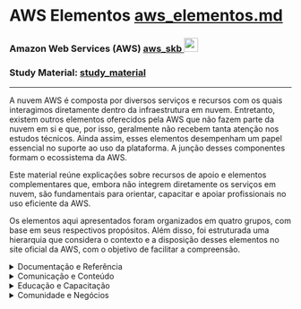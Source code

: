 # AWS Elementos <a href="./aws_elementos.md">aws_elementos.md</a>

### Amazon Web Services (AWS) <a href="../">aws_skb   <img src="https://cdn.jsdelivr.net/gh/devicons/devicon@latest/icons/amazonwebservices/amazonwebservices-original-wordmark.svg" alt="aws" width="auto" height="25"></a>
### Study Material: <a href="../study_material/">study_material</a>

---

A nuvem AWS é composta por diversos serviços e recursos com os quais interagimos diretamente dentro da infraestrutura em nuvem. Entretanto, existem outros elementos oferecidos pela AWS que não fazem parte da nuvem em si e que, por isso, geralmente não recebem tanta atenção nos estudos técnicos. Ainda assim, esses elementos desempenham um papel essencial no suporte ao uso da plataforma. A junção desses componentes formam o ecossistema da AWS.

Este material reúne explicações sobre recursos de apoio e elementos complementares que, embora não integrem diretamente os serviços em nuvem, são fundamentais para orientar, capacitar e apoiar profissionais no uso eficiente da AWS.

Os elementos aqui apresentados foram organizados em quatro grupos, com base em seus respectivos propósitos. Além disso, foi estruturada uma hierarquia que considera o contexto e a disposição desses elementos no site oficial da AWS, com o objetivo de facilitar a compreensão.

<details><summary>Documentação e Referência</summary>
  <ul>
    <li><a href="https://aws.amazon.com/pt/aup/"><strong>AWS Acceptable Use Policy (AUP)</strong></a>: É um conjunto de diretrizes que define o uso aceitável dos serviços da AWS, proibindo atividades ilegais, prejudiciais ou disruptivas. Ela busca proteger a integridade da plataforma, garantindo que os usuários cumpram as leis e padrões de segurança.</li>
    <li><details><summary><a href="https://docs.aws.amazon.com/"><strong>AWS Documentation</strong></a>: É uma coleção abrangente de guias, tutoriais, artigos e referências técnicas fornecida pela Amazon Web Services (AWS), projetada para ajudar desenvolvedores e administradores a entender e utilizar os serviços da AWS. Ela oferece recursos detalhados sobre como configurar, gerenciar e otimizar as soluções na plataforma.</summary>
      <ul>
        <li><a href="https://docs.aws.amazon.com/glossary/latest/reference/glos-chap.html"><strong>AWS Glossary</strong></a>: É uma coleção de definições e explicações dos termos técnicos e conceitos utilizados na AWS, fornecendo uma referência para entender a terminologia e os serviços da plataforma. Ele serve como uma fonte útil para esclarecer o significado de termos usados em documentação, treinamentos e implementações na AWS.</li>
      </ul></details>
    </li>
    <li><a href="https://aws.amazon.com/free/"><strong>AWS Free Tier</strong></a>: É uma oferta da AWS que proporciona acesso gratuito a uma seleção de serviços e recursos limitados por um período inicial, permitindo que novos usuários explorem e experimentem a plataforma sem custos. Ele inclui tanto ofertas gratuitas de 12 meses quanto ofertas sempre gratuitas, dependendo do serviço.</li>
    <li><details><summary><a href="https://aws.amazon.com/getting-started/"><strong>AWS Getting Started Resource Center</strong></a>: É um portal da AWS que reúne recursos, tutoriais e orientações passo a passo para ajudar iniciantes a começar a usar os serviços da AWS. Ele oferece materiais organizados por casos de uso, níveis de experiência e produtos.</summary>
        <ul>
            <li><details><summary><a href="https://aws.amazon.com/architecture/"><strong>AWS Architecture Center</strong></a>: É um recurso da Amazon Web Services que oferece diagramas de referência, soluções arquitetônicas validadas e práticas recomendadas para projetar e operar aplicações na nuvem. Ele inclui orientações do AWS Well-Architected Framework, ajudando arquitetos de soluções a criar infraestruturas seguras, de alto desempenho e eficientes.</summary>
                <ul>
                    <li><a href="https://aws.amazon.com/architecture/icons/"><strong>AWS Architecture Icons</strong></a>: É um conjunto oficial de ícones visuais fornecidos pela AWS para representar serviços, recursos e componentes em diagramas de arquitetura. Ele é amplamente utilizado para criar representações consistentes e padronizadas de soluções na nuvem.</li>
                    <li><a href="https://aws.amazon.com/blogs/architecture/"><strong>AWS Architecture Blog</strong></a>: É um blog oficial da AWS que compartilha boas práticas, padrões de arquitetura, casos de uso e orientações técnicas para projetar soluções na nuvem. Ele é voltado principalmente para arquitetos de soluções, desenvolvedores e engenheiros.</li>
                    <li><a href="https://aws.amazon.com/architecture/reference-architecture-diagrams/"><strong>AWS Reference Architecture Diagrams</strong></a>: É um conjunto de diagramas prontos fornecidos pela AWS que ilustram arquiteturas de referência para diferentes cenários e soluções na nuvem. Esses diagramas ajudam a entender e implementar boas práticas de arquitetura usando os serviços da AWS.</li>
                    <li><details><summary><a href="https://aws.amazon.com/solutions/"><strong>AWS Solutions Library</strong></a>: É uma coleção de soluções arquitetônicas criadas pela AWS para resolver desafios técnicos comuns, com base nas melhores práticas da nuvem. Ela inclui implementações de soluções prontas, diagramas de referência e aceleração de projetos para ajudar na construção de workloads na AWS.</summary>
                        <ul>
                            <li><a href="https://aws.amazon.com/solutions/case-studies/"><strong>AWS Customer Success Stories</strong></a>: É uma coleção de casos de sucesso que destacam como empresas e organizações de diferentes setores utilizam a AWS para alcançar seus objetivos, resolver desafios e inovar. Essas histórias mostram exemplos práticos de como os clientes aplicam os serviços da AWS para gerar valor e crescimento.</li>
                        </ul></details>
                    </li>
                </ul></details>
            </li>
            <li><details><summary><a href="https://aws.amazon.com/developer/"><strong>AWS Developer Center</strong></a>: É um hub central de recursos para desenvolvedores que utilizam a AWS, oferecendo tutoriais, ferramentas, exemplos de código, SDKs e acesso a comunidades técnicas. Ele foi criado para facilitar o aprendizado, desenvolvimento e implantação de aplicações na nuvem da AWS.</summary>
                <ul>
                    <li><a href="https://aws.amazon.com/developer/tools/"><strong>AWS Tools & SDK</strong></a>: É uma coleção de ferramentas e recursos oferecidos pela AWS para ajudar desenvolvedores e profissionais de TI a criar, implantar e gerenciar aplicações de forma eficiente na nuvem. Ele inclui SDKs, CLI, frameworks, IDE toolkits e plugins de automação.</li>
                    <li><a href="https://aws.amazon.com/builders-library/"><strong>The Amazon Builders' Library</strong></a>: É um acervo de artigos técnicos escritos por engenheiros da Amazon que compartilham práticas recomendadas, padrões de arquitetura e lições aprendidas no desenvolvimento de sistemas distribuídos em larga escala. É voltado para desenvolvedores e arquitetos que desejam entender como a Amazon projeta e opera seus serviços.</li>
                </ul></details>
            </li>
            <li><a href="https://aws.amazon.com/it-pro/"><strong>AWS IT Pro Center</strong></a>: É um hub de recursos criado para profissionais de TI que estão começando ou expandindo seu uso da AWS, oferecendo guias, vídeos, estudos de caso e melhores práticas. Ele ajuda a entender como migrar, operar e otimizar workloads na nuvem de forma prática e acessível.</li>
            <li><a href="https://aws.amazon.com/getting-started/cloud-essentials/"><strong>AWS Cloud Essentials</strong></a>: É um conjunto de recursos introdutórios que oferece uma visão geral dos conceitos fundamentais da computação em nuvem e dos principais serviços da AWS. Ele é ideal para quem está começando sua jornada na nuvem e busca entender os princípios básicos de uso da plataforma.</li>
            <li><a href="https://aws.amazon.com/whitepapers/"><strong>AWS Whitepapers & Guides</strong></a>: É uma coleção de documentos técnicos elaborados por especialistas da AWS que abordam boas práticas, estratégias de arquitetura, segurança, migração, entre outros temas. Esses materiais auxiliam profissionais e organizações a planejar, projetar e operar soluções eficazes na nuvem da AWS.</li>
      </ul></details>
    </li>
    <li><a href="https://aws.amazon.com/resources/analyst-reports/"><strong>AWS in Analyst Research</strong></a>: O AWS in Analyst Research é uma seção que fornece pesquisas e relatórios de analistas do setor sobre a AWS, ajudando a entender como a plataforma se posiciona em comparação com outras soluções no mercado e seu impacto no setor de tecnologia.</li>
    <li><details><summary><a href="https://aws.amazon.com/legal/">AWS Legal</a>: É a seção do site da AWS que oferece informações sobre os termos e condições legais que regem o uso dos serviços da plataforma, incluindo contratos, políticas de privacidade e termos de serviço. Ele também fornece recursos relacionados a conformidade legal, licenciamento e outros aspectos jurídicos importantes para os clientes. >>>>>> COMPLETAR</summary>
        <ul>
            <li><a href="https://aws.amazon.com/legal/">AWS Legal</a>: >>>>>> COMPLETAR</li>
        </ul></details>
    </li>
    <li><a href="https://aws.amazon.com/pt/prescriptive-guidance/"><strong>AWS Prescriptive Guidance</strong></a>: É um conjunto de práticas recomendadas, estratégias e padrões criados por especialistas da AWS para ajudar a planejar, projetar e implementar soluções eficientes na nuvem. Ele fornece orientações detalhadas para acelerar migrações, modernizações e outras iniciativas específicas de transformação digital.</li>
    <li><a href="https://aws.amazon.com/privacy/"><strong>AWS Privacy Notice</strong></a>: É um documento que descreve como a Amazon Web Services coleta, usa, armazena e compartilha informações pessoais dos usuários, fornecendo detalhes sobre as práticas de privacidade e segurança de dados da AWS. Ele também aborda os direitos dos usuários em relação aos seus dados e como esses dados são protegidos na plataforma.</li>
    <li><a href="https://aws.amazon.com/faqs/"><strong>AWS Product and Technical FAQs</strong></a>: O AWS Product and Technical FAQs é uma seção que fornece respostas detalhadas às perguntas frequentes sobre os produtos e serviços da AWS, abordando aspectos técnicos, de implementação e uso dos recursos da plataforma. Ele serve como uma fonte de esclarecimento para ajudar os usuários a resolverem dúvidas comuns e a entender melhor os produtos da AWS.</li>
  </ul>
</details>



<details>
  <summary>Comunicação e Conteúdo</summary>
  <ul>
    <li><a href="https://aws.amazon.com/blogs/">AWS Blog</a>: É uma plataforma oficial da Amazon Web Services que fornece atualizações, artigos, tutoriais e boas práticas sobre os produtos e serviços da AWS. Ele oferece informações sobre novos lançamentos, casos de uso e inovações na nuvem, ajudando desenvolvedores e profissionais de TI a ficarem atualizados sobre as soluções da AWS.</li>
    <li><a href="https://www.amazon.jobs/content/en/teams/amazon-web-services">AWS Careers</a>: É a seção do site da AWS dedicada a oportunidades de emprego, onde os candidatos podem explorar vagas disponíveis, aprender sobre a cultura da empresa e se candidatar a posições em diversas áreas da AWS. Ele fornece informações sobre o trabalho na AWS, benefícios e desenvolvimento profissional para futuros colaboradores.</li>
    <li><a href="https://aws.amazon.com/contact-us/">AWS Contact</a>: O AWS Contact é um serviço que permite aos clientes entrarem em contato com a AWS para obter suporte ou assistência relacionada aos serviços da plataforma. Ele oferece diferentes formas de comunicação, como atendimento ao cliente, suporte técnico e outras opções de contato para resolver dúvidas ou problemas.</li>
    <li><details><summary><a href="https://aws.amazon.com/pt/events/">AWS Events and Webinars</a>: É o hub oficial de eventos da Amazon Web Services, reunindo conferências, workshops, webinars e sessões técnicas para ajudar profissionais a aprender, se conectar e inovar com a nuvem AWS.</summary>
        <ul>
            <li><a href="https://aws.amazon.com/pt/events/community-day/">AWS Community Days</a>: São eventos organizados por líderes das comunidades locais da AWS, com apoio da própria AWS, para compartilhar conhecimento, experiências e boas práticas sobre serviços e soluções em nuvem. Esses eventos contam com palestras técnicas, sessões práticas e networking entre profissionais e entusiastas da AWS.</li>
            <li><a href="https://aws.amazon.com/pt/government-education/nonprofits/imagine-nonprofit/">AWS Imagine for Nonprofits</a>: É uma conferência presencial organizada pela Amazon Web Services que reúne líderes de organizações sem fins lucrativos, tecnólogos e agentes de mudança dedicados a promover impacto social e ambiental. O evento oferece palestras inspiradoras, sessões interativas, workshops técnicos e oportunidades de networking, com o objetivo de explorar como a aplicação intencional da tecnologia pode acelerar mudanças positivas e inspirar ações em benefício das comunidades globais.</li>
            <li><a href="https://aws.amazon.com/pt/events/aws-innovate/">AWS Innovate</a>: É uma série de conferências virtuais gratuitas promovidas pela Amazon Web Services (AWS), projetadas para inspirar e educar clientes sobre como maximizar a inovação por meio da infraestrutura de nuvem da AWS. Esses eventos oferecem uma variedade de sessões, incluindo palestras de especialistas da AWS, demonstrações técnicas e estudos de caso de clientes, abordando tópicos como inteligência artificial generativa, modernização de aplicações e otimização de custos.</li>
            <li><a href="https://aws.amazon.com/pt/events/americas-awsomeday-2022/">AWSome Day Online Conference</a>: É um evento de treinamento online gratuito oferecido pela Amazon Web Services (AWS), projetado para iniciantes sem conhecimento prévio em computação em nuvem. Durante o evento, especialistas da AWS apresentam os principais conceitos da nuvem, serviços essenciais como computação, armazenamento, bancos de dados e redes, além de demonstrações técnicas e melhores práticas para iniciar sua jornada na AWS.</li>
            <li><a href="https://aws.amazon.com/pt/events/aws-partner-events/">AWS Partner Events</a>: São eventos organizados pela Amazon Web Services (AWS) em colaboração com seus parceiros, incluindo webinars, workshops virtuais e oportunidades de aprendizado presenciais. Esses eventos são projetados para envolver diretores de TI, desenvolvedores, profissionais e tomadores de decisão, oferecendo insights sobre serviços da AWS e soluções inovadoras desenvolvidas por parceiros.</li>
            <li><a href="https://reinvent.awsevents.com/">AWS re:Invent</a>: É a maior conferência anual da Amazon Web Services, realizada em Las Vegas, com foco em lançamentos de serviços, treinamentos, palestras técnicas e networking. É o principal evento global da AWS, reunindo profissionais, parceiros e líderes da indústria de tecnologia.</li>
            <li><details><summary><strong>AWS Summit</strong>: É uma conferência gratuita organizada pela AWS em diversas cidades ao redor do mundo, voltada para compartilhar novidades, casos de uso e boas práticas sobre a nuvem. É uma oportunidade para aprender com especialistas, participar de sessões técnicas e se conectar com a comunidade local.</summary>
                <ul>
                    <li><a href="https://aws.amazon.com/pt/events/summits/online/americas/spring/">AWS Summit Online - Américas 2025</a></li>
                    <li><a href="https://aws.amazon.com/pt/events/summits/sao-paulo/">AWS Summit São Paulo 2024</a></li>
                </ul></details>
            </li>
            <li><a href="https://aws-experience.com/latam/smb/e/ea0e0/aws-retail-tech---acelerador-de-personalizacao-e-recomendacao-com-dados-e-ia-generativa">AWS Retail Tech</a>: É um evento promovido pela Amazon Web Services com foco no setor de varejo, que apresenta soluções tecnológicas voltadas para inovação em áreas como experiência do cliente, personalização, logística e análise de dados.</li>
            <li><a href="https://aws-experience.com/latam/smb/e/ea0e0/aws-retail-tech---acelerador-de-personalizacao-e-recomendacao-com-dados-e-ia-generativa">AWS Retail Tech</a>: É um evento promovido pela Amazon Web Services com foco no setor de varejo, que apresenta soluções tecnológicas voltadas para inovação em áreas como experiência do cliente, personalização, logística e análise de dados.</li>
            <li><details><summary><a href="https://aws.amazon.com/pt/events/aws-talk-show/">AWS Talk Show</a>: É um evento interativo promovido pela AWS, no formato de bate-papo, que reúne especialistas, clientes e parceiros para discutir temas relevantes sobre computação em nuvem, inovações tecnológicas e casos de uso reais. Ele é transmitido ao vivo e combina conteúdo técnico com uma abordagem leve e descontraída.</summary>
                <ul>
                    <li><a href="https://aws.amazon.com/pt/events/online-tech-talks/">AWS Online Tech Talks</a>: É uma série global e gratuita de webinars virtuais oferecidos pela AWS, com foco em conteúdo técnico, demonstrações práticas e sessões de perguntas e respostas com especialistas — tudo online.</li>
                </ul></details>
            </li>
            <li><a href="https://aws.amazon.com/pt/webinars-2019/">AWS Webinars Brasil</a>: É uma série de webinars gratuitos oferecidos pela Amazon Web Services, voltados para o público brasileiro, que abordam diversos tópicos sobre soluções e serviços da AWS. Essas sessões online incluem análises técnicas, casos de sucesso de clientes, demonstrações práticas e sessões de perguntas e respostas ao vivo com especialistas da AWS. Os webinars são projetados para atender a diferentes níveis de experiência, desde iniciantes até profissionais avançados.</li>
        </ul></details>
    </li>
    <li><a href="https://aws.amazon.com/pt/about-aws/in-the-news/">AWS in the News</a>: É uma seção do site da AWS que reúne matérias, artigos e reportagens publicadas na mídia sobre a Amazon Web Services. Ela serve como um hub para acompanhar como a AWS está sendo mencionada e discutida em veículos de comunicação ao redor do mundo.</li>
    <li><a href="https://aws.amazon.com/pt/new/">AWS News</a>: É o canal oficial de divulgação de novidades, anúncios de serviços, atualizações e eventos da Amazon Web Services. Ele inclui conteúdos como postagens de blog, comunicados oficiais e destaques recentes relacionados à plataforma AWS.</li>
    <li><details><summary><a href="https://aws.amazon.com/pt/podcasts/aws-podcast/">AWS Podcast</a>: É o podcast oficial da Amazon Web Services em inglês, que apresenta novidades, entrevistas com especialistas e discussões técnicas sobre serviços e soluções na nuvem AWS. Ele é voltado para desenvolvedores, arquitetos e profissionais de TI que desejam se manter atualizados com a plataforma.</summary>
        <ul>
            <li><a href="https://aws.amazon.com/pt/podcasts/">AWS Podcast Brasil</a>: ​É o podcast oficial da Amazon Web Services no Brasil, destinado a profissionais e entusiastas de tecnologia que buscam atualizações e tendências sobre computação em nuvem. Os episódios abordam temas como inteligência artificial, big data, serverless e contêineres, com conteúdos técnicos, discussões de negócios e entrevistas sobre casos de uso.</li>
        </ul></details>
    </li>
    <li><details><summary><a href="https://press.aboutamazon.com/press-releases/">AWS Press Center</a>: É o portal oficial de imprensa da Amazon Web Services, reunindo comunicados (press releases), kits de imprensa, logos, imagens e informações institucionais da empresa. Ele serve como fonte central para jornalistas e interessados em conteúdos oficiais e atualizados sobre a AWS e outros produtos da Amazon.</summary>
        <ul>
            <li><a href="https://press.aboutamazon.com/press-releases/aws/">AWS Press Releases</a>: É a seção onde a Amazon Web Services publica seus comunicados oficiais à imprensa, anunciando novos serviços, parcerias, marcos e iniciativas estratégicas. Esses comunicados são voltados principalmente para jornalistas, investidores e o público corporativo.</li>
        </ul></details>
    </li>
  </ul>
</details>



<details>
  <summary>Educação e Capacitação</summary>
  <ul>
    <li><details><summary><a href="https://aws.amazon.com/pt/training/">AWS Training and Certification</a>: É um conjunto de programas de treinamento oferecido pela AWS para ajudar profissionais a desenvolverem habilidades e competências em soluções em nuvem, além de fornecer certificações reconhecidas no mercado para validar o conhecimento adquirido. Ele inclui cursos presenciais, online e exames de certificação em várias áreas da AWS.</summary>
        <ul>
            <li><a href="https://aws.amazon.com/pt/training/aai/">AWS Authorized Instructor Program (AAI)</a>: É um programa que certifica instrutores qualificados para oferecer treinamentos oficiais da AWS. Ele garante que os instrutores atendam aos padrões da AWS e tenham a expertise necessária para ensinar de forma eficaz as soluções e tecnologias da plataforma.</li>
            <li><details><summary><strong>AWS Badges</strong></summary>
                <ul>
                    <li><a href="https://aws.amazon.com/training/badges/">AWS Certification Digital Badges</a>: São credenciais digitais fornecidas pela AWS para reconhecer oficialmente as conquistas de certificação em sua plataforma. Essas badges digitais são compartilháveis em redes sociais, permitindo que recrutadores e gestores de contratação reconheçam suas competências.</li>
                    <li><a href="https://aws.amazon.com/training/badges/">AWS Learning Badges</a>: São credenciais digitais que atestam seu conhecimento e habilidades em tópicos específicos da AWS Cloud. Para obtê-las, é necessário se registrar no AWS Skill Builder, completar trilhas específicas e obter pontuação mínima em avaliações.</li>
                    <li><a href="https://www.credly.com/users/sign_up">Credly</a>: Plataforma digital usada pela AWS para emissão e gerenciamento das badges. Permite que usuários compartilhem suas conquistas profissionais em redes sociais.</li>
                </ul></details>
            </li>
            <li><a href="https://profile.aws.amazon.com/#/profile/details">AWS Builder ID</a>: É uma identidade digital unificada que permite aos desenvolvedores e profissionais de TI acessar diversos recursos, programas e benefícios oferecidos pela AWS. Ele facilita o gerenciamento de credenciais e o acesso a conteúdos educativos, como treinamentos, certificações e recursos de suporte.</li>
            <li><a href="https://www.aws.training/Certification/">AWS Certification</a>: É o programa oficial de certificações da AWS que valida conhecimentos e habilidades técnicas em diferentes áreas da nuvem. Oferece exames em níveis Foundational, Associate, Professional e Specialty.</li>
            <li><a href="https://www.aws.training/">AWS Classroom Training</a>: Oferece cursos presenciais ou virtuais ministrados por instrutores especializados, proporcionando aprendizado prático e interativo sobre soluções da AWS.</li>
            <li><a href="https://aws.amazon.com/pt/training/aws-cloud-institute/?nc2=sb_aci">AWS Cloud Institute</a>: Programa de treinamento virtual da AWS que prepara pessoas, mesmo sem experiência técnica, para atuarem como desenvolvedores em nuvem. Inclui cursos, laboratórios práticos e preparação para certificações.</li>
            <li><details><summary><strong>AWS Education Program</strong>: Iniciativa educacional que abrange AWS Educate, AWS Academy e AWS re/Start, voltada para estudantes, educadores e profissionais em transição de carreira.</summary>
                <ul>
                    <li><a href="https://aws.amazon.com/pt/training/awsacademy/">AWS Academy</a>: Programa para instituições de ensino superior que oferece currículo baseado em nuvem desenvolvido pela AWS. <a href="https://www.awsacademy.com/login?ec=302&startURL=%2FSiteLogin%3FstartURL%3D%252Fforums%252F">(Portal do AWS Academy)</a></li>
                    <li><a href="https://aws.amazon.com/pt/education/awseducate/">AWS Educate</a>: Programa gratuito com cursos autoguiados e laboratórios práticos para estudantes e educadores, voltado para desenvolvimento de habilidades em nuvem.
                        <ul>
                            <li><a href="https://d21vb278qqbzhv.cloudfront.net/">AWS Emerging Talent Community (ETC)</a>: Programa para alunos com 18 anos ou mais que concluíram cursos AWS, com acesso a recursos personalizados, preparação para certificações e oportunidades de networking.</li>
                        </ul>
                    </li>
                    <li><a href="https://aws.amazon.com/pt/training/restart/?nc2=sb_ep_res">AWS re/Start</a>: Programa gratuito da AWS voltado para pessoas desempregadas ou sem experiência prévia em tecnologia. Oferece treinamento técnico e apoio na inserção no mercado de trabalho.</li>
                    <li><a href="https://aws.amazon.com/pt/training/skills-centers/?nc2=sb_ep_asc">AWS Skills Centers</a>: Centros físicos interativos com aprendizado gratuito sobre computação em nuvem, experiências práticas, workshops e recursos educacionais acessíveis.</li>
                </ul></details>
            </li>
            <li><details><summary><strong>AWS Power Hour</strong>: Série de treinamentos ao vivo transmitidos na Twitch da AWS para ajudar na preparação para certificações.</summary>
                <ul>
                    <li><a href="https://pages.awscloud.com/global-traincert-twitch-power-hour-cloud-practitioner.html">AWS Power Hour: Cloud Practitioner</a></li>
                    <li><a href="https://pages.awscloud.com/GLOBAL-Traincert-other-LS-AWS-Power-Hour-Associate-Certification-2023-reg.html">AWS Power Hour: Associate Certification</a></li>
                </ul></details>
            </li>
            <li><a href="https://aws.amazon.com/training/ramp-up-guides/">AWS Ramp-Up Guides</a>: Trilhas de aprendizado estruturadas por função e nível de experiência, auxiliando na preparação para certificações AWS.</li>
            <li><details><summary><a href="https://explore.skillbuilder.aws/">AWS Skill Builder</a>: Plataforma online com cursos interativos, trilhas personalizadas e recursos para o desenvolvimento de habilidades práticas com os serviços da AWS.</summary>
                <ul>
                    <li><strong>Training Category</strong>
                        <ul>
                            <li><b>AWS Digital Training</b>: É uma coleção de cursos digitais gratuitos e sob demanda oferecidos pela AWS para desenvolver habilidades em computação em nuvem. Esses treinamentos fazem parte do AWS Skill Builder e abrangem desde conceitos básicos até tópicos avançados.
                                <ul>
                                    <li><b>AWS Digital Course</b>: Cursos digitais autoexplicativos que abordam conceitos teóricos e boas práticas sobre diferentes serviços e arquiteturas da AWS. Não possuem laboratório prático integrado.</li>
                                    <li><b>AWS Digital Course with Lab</b>: Versão mais completa dos cursos digitais, combinando teoria com laboratórios práticos executáveis diretamente no navegador, para aplicação dos conceitos aprendidos.</li>
                                </ul>
                            </li>
                            <li><a href="https://aws.amazon.com/training/digital/aws-builder-labs/">AWS Builder Labs (Self-Paced Lab)</a>: Laboratórios práticos auto-guiados onde o usuário segue instruções para executar tarefas reais em um ambiente provisionado, com foco total na prática de serviços e operações da AWS.</li>
                            <li><b>AWS Exam Preparation</b>: Materiais focados na preparação para certificações AWS, como guias de estudo, simulados e vídeos com dicas sobre os exames e domínios cobrados.</li>
                            <li><a href="https://aws.amazon.com/training/digital/aws-jam/">AWS Jam</a>: Desafios práticos baseados em cenários do mundo real. Os usuários devem resolver problemas dentro de um ambiente AWS provisionado, testando suas habilidades técnicas de forma aplicada.</li>
                            <li><b>AWS Game-Based Learning</b>: Aprendizado com base em jogos e simulações interativas, onde o progresso é obtido resolvendo problemas e avançando em missões dentro de contextos gamificados.</li>
                                <ul>
                                    <li><b>AWS Card Clash</b>: Um jogo interativo baseado em cartas que ensina conceitos da AWS de forma gamificada. É voltado para aprendizado rápido e competitivo entre jogadores.</li>
                                    <li><b>AWS Cloud Quest</b>: Uma experiência de aprendizado imersiva em formato de RPG 3D, onde o jogador completa missões práticas enquanto aprende habilidades de computação em nuvem na AWS.</li>
                                    <li><b>AWS Industry Quest</b>: Versão do AWS Cloud Quest focada em setores específicos, como saúde, finanças ou manufatura. Ensina como aplicar soluções da AWS em cenários reais dessas indústrias.</li>
                                    <li><b>AWS Simulearn</b>: Simulador de aprendizado baseado em cenários, que oferece experiências interativas e realistas para praticar decisões em ambientes da AWS. Foca em habilidades práticas e estratégicas.</li>
                                </ul>
                            <li><a href="https://aws.amazon.com/training/digital/aws-digital-classroom/">AWS Digital Classroom</a>: Cursos digitais completos que simulam o conteúdo e a experiência de uma sala de aula presencial, incluindo vídeos explicativos, apresentações, exercícios e, às vezes, demonstrações.</li>
                            <li><a href="https://aws.amazon.com/pt/training/aws-cloud-institute/">AWS Cloud Institute</a>: Programas de aprendizado estruturados em formato de “trilhas educacionais” com foco em carreiras específicas na nuvem, como Cloud Engineer ou Data Analyst. São formações mais longas, com aulas, exercícios e avaliações.</li>
                            <li><b>AWS Learning Plans</b>: É um conjunto estruturado de trilhas de aprendizagem criado pela AWS para guiar usuários em seu desenvolvimento de habilidades em nuvem, de acordo com funções ou áreas de interesse. Cada plano organiza cursos e recursos em uma sequência lógica, facilitando o progresso contínuo no aprendizado.</li>
                        </ul>
                    </li>
                </ul></details>
            </li>
            <li><a href="https://aws.amazon.com/training/teams/aws-skills-guild/">AWS Skills Guild</a>: Programa de capacitação para empresas que promove cultura de aprendizado contínuo, com foco em adoção da nuvem, oficinas práticas e desenvolvimento técnico interno.</li>
            <li><a href="https://support.aws.amazon.com/#/contacts/aws-training/">AWS Training and Certification Contact</a>: Canal oficial de suporte para dúvidas sobre treinamentos, certificações e programas educacionais da AWS.</li>
        </ul></details>
    </li>
  </ul>
</details>



<details><summary>Comunidade e Negócios</summary>
  <ul>
    <li><details><summary><a href="https://community.aws/">AWS Cloud Community</a>: É uma iniciativa da AWS voltada para reunir e engajar desenvolvedores, entusiastas e profissionais da nuvem por meio de programas como AWS Heroes, Community Builders, User Groups e Cloud Clubs. Ela promove aprendizado colaborativo, eventos técnicos e networking entre membros da comunidade AWS ao redor do mundo.</summary>
        <ul>
            <li><a href="https://community.aws/students">AWS Cloud Clubs for Students</a>: São grupos de usuários liderados por estudantes do ensino superior e aprendizes independentes com 18 anos ou mais, focados em aprender e compartilhar conhecimentos sobre computação em nuvem utilizando os serviços da AWS.
                <ul>
                    <li><a href="https://community.aws/students">AWS Cloud Club Captains</a>: São estudantes líderes que organizam e gerenciam os AWS Cloud Clubs em suas instituições de ensino, com o apoio da equipe da AWS Community. Têm acesso a benefícios como créditos da AWS, vouchers para exames de certificação, itens promocionais e oportunidades de mentoria com profissionais da AWS.</li>
                </ul>
            </li>
            <li><a href="https://aws.amazon.com/developer/community/community-builders/">AWS Community Builders</a>: Programa que oferece suporte técnico, visibilidade e recursos para pessoas apaixonadas por compartilhar conhecimentos sobre AWS.</li>
            <li><a href="https://aws.amazon.com/pt/developer/community/heroes/">AWS Heroes</a>: Programa global que reconhece especialistas e líderes influentes da comunidade que compartilham conhecimento sobre AWS por meio de blogs, palestras, vídeos, código aberto e envolvimento comunitário.</li>
            <li><a href="https://aws.amazon.com/developer/community/usergroups/">AWS User Group</a>: Comunidades locais de usuários da AWS que se reúnem para trocar experiências, aprender boas práticas e discutir soluções em nuvem.</li>
            <li>AWS Community re:Invent re:Caps: Eventos organizados por grupos comunitários da AWS com o objetivo de compartilhar e discutir os principais anúncios e atualizações do AWS re:Invent.</li>
            <li><strong>AWS Meetup</strong>: Encontros presenciais ou online organizados por comunidades locais, como os AWS User Groups, com o objetivo de promover networking, troca de experiências e aprendizado sobre AWS.</li>
        </ul></details>
    </li>
    <li><a href="https://aws-experience.com/amer/">AWS Experience</a>: Plataforma online com eventos, workshops e conteúdos sob demanda voltados para diferentes públicos e regiões. Inclui iniciativas como o AWS Connected Community.</li>
    <li><details><summary><strong>AWS for Small Business (SMB)</strong>: Iniciativa da AWS voltada para pequenas empresas, oferecendo recursos, guias, treinamentos e soluções personalizadas para adoção da nuvem e crescimento dos negócios.</summary>
        <ul>
            <li>AWS Rapid Ramp Credits: Programa que oferece créditos promocionais para ajudar startups e pequenas empresas a acelerarem o uso da nuvem.</li>
            <li><a href="https://aws.amazon.com/pt/smart-business/">AWS Smart Business Hub (SMB)</a>: Portal da AWS dedicado a SMBs, com soluções em nuvem, recursos educacionais e suporte.
                <ul>
                    <li><a href="https://aws-experience.com/amer/smb/">AWS Connected Community</a>: Iniciativa que oferece conteúdo, eventos e suporte personalizados para pequenas e médias empresas acelerarem sua jornada na nuvem.</li>
                </ul>
            </li>
        </ul></details>
    </li>
    <li><a href="https://aws.amazon.com/startups">AWS for Startups (AWS Activate)</a>: Programa da AWS que oferece recursos, suporte técnico e créditos em nuvem para ajudar startups a crescerem e se desenvolverem rapidamente, aproveitando a infraestrutura da AWS.</li>
    <li><a href="https://aws.amazon.com/partners/marketing/sponsorships/">AWS Global Sponsorship Program</a>: Iniciativa que oferece a parceiros, clientes e marcas a oportunidade de patrocinar eventos e programas globais, conectando-os com mais de um milhão de clientes e prospects da AWS anualmente.</li>
    <li><a href="https://iq.aws.amazon.com/">AWS IQ; AWS Expert Help</a>: Serviço que conecta clientes da AWS a especialistas qualificados, como freelancers ou consultores de parceiros da AWS, para execução de projetos relacionados à nuvem. Esse é um serviço da cloud AWS e funciona dentro dela.</li>
    <li><details><summary><a href="https://aws.amazon.com/marketplace/">AWS Marketplace</a>: É uma loja digital onde clientes da AWS podem encontrar, comprar e implantar softwares e serviços de terceiros que são executados na nuvem da AWS. Ele facilita a aquisição de soluções comerciais e técnicas validadas pela AWS.</summary>
        <ul>
            <li><a href="https://aws.amazon.com/marketplace/partners/channel-programs">AWS Marketplace Channel</a>: É a plataforma que permite aos parceiros da AWS distribuir e vender suas soluções diretamente aos clientes da AWS por meio de canais específicos, facilitando a interação e comercialização de software e serviços. Ele faz parte do AWS Marketplace, mas foca na parte de canais de vendas e distribuição.</li>
        </ul></details>
    </li>
    <li><details><summary><a href="https://aws.amazon.com/partners/">AWS Partner Network (APN)</a>: Rede global de parceiros da AWS que oferecem serviços e soluções em nuvem com base na plataforma AWS. <a href="https://partnercentral.awspartner.com/partnercentral2/s/login">Portal do AWS Partner Network (APN)</a></summary>
        <ul>
            <li><details><summary><a href="https://aws.amazon.com/partners/">AWS Partner</a>: Refere-se a empresas e organizações que se tornam parceiras da AWS para oferecer soluções e serviços em nuvem, como consultorias, ISVs (Independent Software Vendors) e integradores de sistemas.</summary>
                <ul>
                    <li><a href="https://aws.amazon.com/pt/partners/">AWS Consulting Partners</a>: Empresas certificadas pela AWS Partner Network (APN) que oferecem consultoria, suporte e serviços especializados para ajudar clientes a projetar, migrar e operar cargas de trabalho na AWS.</li>
                    <li><a href="https://aws.amazon.com/pt/partners/">AWS Technology Partners</a>: Empresas que desenvolvem software, ferramentas e soluções que rodam na AWS ou se integram aos seus serviços.</li>
                </ul></details>
            </li>
            <li><a href="https://partnercentral.awspartner.com/partnercentral2/s/login">AWS Partner Central</a>: Plataforma online que fornece aos parceiros da AWS acesso a recursos, ferramentas e suporte para gerenciar sua parceria.</li>
            <li><a href="https://aws.amazon.com/pt/events/aws-partner-events/">AWS Partner Events</a>: Eventos organizados pela AWS em colaboração com parceiros, como webinars, workshops e encontros presenciais.</li>
            <li><a href="https://aws.amazon.com/blogs/apn/">AWS Partner Network Blog (APN Blog)</a>: Blog com histórias de sucesso, melhores práticas e atualizações relevantes para parceiros da AWS.</li>
            <li><a href="https://www.apn-portal.com/knowledgebase/">AWS Partner Network Knowledge Base</a>: Repositório com artigos, guias e respostas a perguntas frequentes para parceiros da AWS.</li>
            <li><a href="https://partners.awscloud.com/communication-preferences.html">AWS Partner Newsletter</a>: Publicação periódica com atualizações sobre serviços, eventos e iniciativas da AWS.</li>
            <li><a href="https://partners.amazonaws.com/">AWS Partner Solutions Finder (PSF)</a>: Plataforma para localizar parceiros da AWS com base em especializações e soluções oferecidas.</li>
            <li><details><summary><a href="https://aws.amazon.com/partners/training/">AWS Partner Training and Certification</a>: Cursos e certificações para ajudar parceiros a melhorar suas habilidades técnicas e comerciais.</summary>
                <ul>
                    <li><a href="https://www.aws.training/PartnerTraining">AWS Partner Training (APN Partner Training)</a>: Treinamentos técnicos e comerciais para parceiros da AWS, disponíveis no AWS Skill Builder.</li>
                    <li><a href="https://aws.amazon.com/partners/training/certification/">AWS Partner Certification</a>: Certificações específicas para parceiros, validando habilidades e conhecimentos em soluções da AWS.</li>
                    <li><a href="https://aws.amazon.com/partners/training/partner-course-schedule/">AWS Partner Course Schedule</a>: Calendário de cursos de treinamento disponíveis para parceiros da AWS.</li>
                    <li><a href="https://aws.amazon.com/partners/training/aws-partner-learning-plans/">AWS Partner Learning Plan</a>: Guias estruturados de aprendizado com caminhos claros de cursos e treinamentos.</li>
                    <li><a href="https://aws.amazon.com/partners/training/partnercast/">AWS PartnerCast Webinars</a>: Webinars interativos gratuitos e biblioteca de treinamentos sob demanda para parceiros.</li>
                    <li><a href="https://pages.awscloud.com/GLOBAL-partner-STR-AWS-TRAINCERT-Partner-Training-Contact-Us-2023-reg.html">AWS Partner Training and Certification Support</a>: Suporte para questões relacionadas a treinamentos, certificações e recursos educativos.</li>
                </ul></details>
            </li>
            <li><details><summary><a href="https://aws.amazon.com/partners/paths/">AWS Partner Paths</a>: Estrutura que acelera o engajamento de parceiros com a AWS com caminhos específicos por tipo de serviço.</summary>
                <ul>
                    <li><strong>AWS Software Partner Paths</strong>
                        <ul>
                            <li><a href="https://aws.amazon.com/partners/foundational-technical-review/">AWS Foundational Technical Review (FTR)</a>: Processo para identificar e corrigir riscos em softwares dos parceiros com base no AWS Well-Architected Framework.</li>
                        </ul>
                    </li>
                    <li><strong>Hardware Path</strong>
                        <ul>
                            <li><a href="https://aws.amazon.com/partners/programs/dqp/">AWS Device Qualification Program (DQP)</a>: Programa que qualifica dispositivos IoT para garantir compatibilidade com a AWS.</li>
                        </ul>
                    </li>
                    <li><strong>Services Path</strong>
                        <ul>
                            <li><a href="https://aws.amazon.com/partners/services-tiers/">AWS Services Partner Tiers</a>: Classificação dos parceiros em Registered, Advanced e Premier, com base em experiência e sucesso.</li>
                        </ul>
                    </li>
                    <li><strong>Distribution Path</strong>
                        <ul>
                            <li><a href="https://aws.amazon.com/partners/programs/distribution-distributors/">AWS Authorized Distributor</a>: Empresas autorizadas a revender e distribuir produtos e serviços da AWS.</li>
                        </ul>
                    </li>
                    <li><strong>Training Path</strong>
                        <ul>
                            <li><a href="https://aws.amazon.com/partners/training-partner-program/">AWS Training Partner Program</a>: Rede global de parceiros autorizados a oferecer treinamentos e certificações da AWS.</li>
                        </ul>
                    </li>
                </ul></details>
            </li>
            <li><details><summary><a href="https://aws.amazon.com/webinars/partner-webinars/">AWS Partner Programs</a>: Conjunto de iniciativas e recursos oferecidos pela AWS para apoiar seus parceiros no desenvolvimento de soluções baseadas em nuvem.</summary>
                <ul>
                    <li><details><summary><b>AWS Business Outcome Solutions Programs<b>: Programas voltados para parceiros que oferecem soluções orientadas a resultados de negócios específicos, ajudando os clientes a alcançar metas estratégicas usando serviços da AWS.</summary>
                        <ul>
                            <li><a href="https://aws.amazon.com/partners/business-outcomes/">AWS Business Outcomes Xcelerator Program</a>: Programa projetado para ajudar parceiros da AWS a alinhar suas soluções com os resultados de negócios desejados pelos clientes, oferecendo ferramentas e frameworks para acelerar a geração de valor.</li>
                            <li><a href="https://awspartnermatchmakingevents2025.splashthat.com/">AWS Partner Matchmaking Events</a>: Eventos promovidos pela AWS que conectam parceiros entre si ou com clientes em potencial, promovendo networking estratégico e colaborações comerciais dentro do ecossistema da nuvem.</li>
                        </ul></details>
                    </li>
                    <li><details><summary><b>AWS Managed Services Programs<b>: Iniciativas que reconhecem parceiros especializados em fornecer serviços gerenciados proativos e contínuos para workloads na AWS, garantindo eficiência operacional e otimização contínua.</summary>
                        <ul>
                            <li><a href="https://aws.amazon.com/pt/partners/programs/msp/">AWS Managed Services Build Workshop</a>: Workshop colaborativo que ajuda parceiros a desenvolverem e estruturarem sua própria prática de serviços gerenciados na AWS, com base nas melhores práticas operacionais da nuvem.</li>
                            <li><a href="https://aws.amazon.com/pt/partners/programs/msp/">AWS Managed Service Provider Program (MSP Program)</a>: É um programa que certifica parceiros da AWS especializados em fornecer serviços gerenciados, como monitoramento, automação, segurança e otimização de ambientes em nuvem. Esses provedores ajudam clientes a modernizar suas operações, reduzindo custos e aumentando a eficiência na AWS.</li>
                        </ul></details>
                    </li>
                    <li><details><summary><b>AWS Reseller Programs<b>: Programas destinados a parceiros autorizados a revender serviços da AWS, frequentemente combinando consultoria, suporte e faturamento consolidado aos clientes.</summary>
                        <ul>
                            <li><a href="https://aws.amazon.com/marketplace/features/cpprivateoffers">AWS Channel Partner Private Offers (CPPO)</a>: Permite que parceiros de canal ofereçam produtos de software com preços personalizados no AWS Marketplace, criando ofertas privadas específicas para seus clientes.</li>
                            <li><a href="https://aws.amazon.com/partners/programs/solution-provider/">AWS Solution Provider Program</a>: Programa para parceiros que desejam revender serviços da AWS junto com serviços gerenciados, suporte e faturamento consolidado, permitindo entregar uma solução completa ao cliente.</li>
                            <li><a href="https://aws.amazon.com/marketplace/features/cpprivateoffers">Resell with AWS Distributors</a>: Programa que permite a parceiros revenderem serviços da AWS por meio de distribuidores autorizados, facilitando o acesso ao ecossistema AWS mesmo para empresas que ainda não têm relacionamento direto com a Amazon.</li>
                        </ul></details>
                    </li>
                    <li><details><summary><b>AWS Services Programs<b>: Conjunto de programas que destaca parceiros com expertise técnica comprovada em áreas específicas de serviços da AWS, como migração, dados, segurança e mais.</summary>
                        <ul>
                            <li><b>AWS Customer Engagement Incentive</b>: Incentivo financeiro oferecido aos parceiros que se envolvem ativamente no ciclo de vendas com clientes, ajudando na adoção de soluções AWS e impulsionando resultados comerciais.</li>
                            <li><a href="https://aws.amazon.com/migration-acceleration-program/">AWS Migration Acceleration Program</a>: Programa que fornece ferramentas, treinamentos e incentivos financeiros para ajudar clientes e parceiros a migrarem workloads para a AWS de forma eficiente, segura e econômica.</li>
                            <li><a href="https://partner-resources.awscloud.com/small-business-partner">AWS Small Business Acceleration Initiative</a>: Iniciativa voltada para apoiar pequenos parceiros de negócios, oferecendo recursos, capacitação e benefícios comerciais para acelerar seu crescimento no ecossistema AWS.</li>
                        </ul></details>
                    </li>
                    <li><details><summary><b>AWS Technology Solutions Programs<b>: Programas que reconhecem e capacitam parceiros que desenvolvem soluções tecnológicas (como software e appliances) integradas à AWS, ajudando clientes a acelerar sua jornada na nuvem.</summary>
                        <ul>
                            <li><a href="https://aws.amazon.com/partners/programs/well-architected/">AWS Well-Architected Partner Program</a>: Reconhece parceiros que demonstram expertise na aplicação das práticas recomendadas do AWS Well-Architected Framework para criar soluções seguras, resilientes, eficientes e otimizadas na nuvem.</li>
                            <li><a href="https://aws.amazon.com/partners/programs/saas-factory/">AWS SaaS Factory Program</a>: Oferece suporte técnico e comercial para ISVs (Independent Software Vendors) que desejam criar, migrar ou otimizar aplicações no modelo SaaS na AWS, incluindo orientação sobre arquitetura e go-to-market.</li>
                            <li><b>AWS Marketplace List & Sell Program</b>: Permite que parceiros publiquem e vendam seus softwares e serviços diretamente no AWS Marketplace, alcançando clientes globalmente e simplificando o processo de compra e implantação.</li>
                            <li><a href="https://aws.amazon.com/partners/programs/isv-workload-migration/">AWS ISV Workload Migration Program</a>: Ajuda ISVs a migrarem workloads de clientes para a AWS, fornecendo suporte técnico, ferramentas e incentivos para acelerar essa transição.</li>
                            <li><a href="https://aws.amazon.com/partners/programs/isv-accelerate/">AWS ISV Accelerate</a>: Programa co-sell que conecta ISVs com a equipe de vendas da AWS para aumentar a visibilidade e impulsionar vendas conjuntas de soluções integradas.</li>
                            <li><a href="https://aws.amazon.com/partners/programs/global-startup/">AWS Global Startup Program</a>: Iniciativa que apoia startups em estágio de crescimento com recursos técnicos, acesso a especialistas, oportunidades de co-sell e suporte para escalar suas soluções na AWS globalmente.</li>
                            <li><a href="https://aws.amazon.com/partners/programs/dqp/">AWS Device Qualification Program (DQP)</a>: Programa que qualifica dispositivos IoT para garantir compatibilidade com a AWS.</li>
                        </ul></details>
                    </li>
                </ul></details>
            </li>
            <li><a href="https://aws.amazon.com/webinars/partner-webinars/">AWS Partner Webinars</a>: Webinars sobre produtos, serviços e soluções da AWS organizados em conjunto com parceiros.</li>
            <li><details><summary><b>AWS Public Sector Programs</b>: É um conjunto de iniciativas voltadas para parceiros que atuam com clientes do setor público, como governo, educação e organizações sem fins lucrativos. Esses programas ajudam os parceiros a desenvolver soluções específicas para esse setor e a acessar oportunidades exclusivas de colaboração e crescimento com a AWS.</summary>
                <ul>
                    <li><a href="https://aws.amazon.com/partners/programs/gsca/">Global Security & Compliance Acceleration on AWS Program</a>: Programa criado para ajudar parceiros a acelerar o desenvolvimento de soluções seguras e em conformidade com padrões globais, como GDPR e HIPAA, utilizando os recursos da AWS. Ele fornece orientação especializada, ferramentas e suporte técnico para garantir segurança e conformidade desde o início dos projetos.</li>
                    <li><a href="https://aws.amazon.com/partners/programs/partner-transformation/">AWS Partner Transformation Program</a>: Iniciativa que apoia parceiros na construção e aceleração de suas práticas em nuvem por meio de uma abordagem estruturada. O programa oferece recursos como planos de ação, workshops e suporte personalizado para transformar seus modelos de negócio com foco em AWS.</li>
                    <li><a href="https://aws.amazon.com/partners/programs/small-business/">AWS Think Big for Small Business Program</a>: Programa voltado para pequenos e médios parceiros de tecnologia (PMEs) que participam do AWS Partner Network (APN), oferecendo acesso a suporte técnico, visibilidade de mercado e oportunidades de crescimento. Ele busca impulsionar a inovação e o sucesso dessas empresas na nuvem.</li>
                </ul></details>
            </li>
            <li><details><summary><b>AWS Specializations</b>: É uma designação que reconhece parceiros da AWS com expertise comprovada em áreas técnicas específicas, setores da indústria ou casos de uso. Ele destaca os parceiros mais qualificados para ajudar clientes com necessidades especializadas na nuvem.</summary>
                <ul>
                    <li><a href="https://aws.amazon.com/partners/programs/competencies/">AWS Competency Program</a>: Reconhece parceiros da AWS que demonstram excelência técnica e sucesso comprovado com clientes em áreas específicas da indústria, soluções ou workloads. Ele ajuda os clientes a identificar parceiros altamente qualificados para suas necessidades.</li>
                    <li><a href="https://aws.amazon.com/partners/programs/service-delivery/">AWS Service Delivery Program</a>: Destaca parceiros que entregam serviços específicos da AWS com competência validada, demonstrando proficiência na entrega de soluções conforme as melhores práticas da AWS.</li>
                    <li><a href="https://aws.amazon.com/partners/programs/service-ready/">AWS Service Ready Program</a>: Identifica produtos e soluções de parceiros que já foram testados e estão prontos para uso com determinados serviços da AWS, facilitando a integração por parte dos clientes.</li>
                </ul></details>
            </li>
        </ul></details>
    </li>
    <li><details><summary><a href="https://repost.aws/en/">AWS re:Post</a>: É uma plataforma de perguntas e respostas da AWS onde a comunidade — incluindo especialistas, clientes e funcionários da AWS — colabora para resolver dúvidas técnicas sobre os serviços da nuvem. É semelhante ao Stack Overflow, mas focado exclusivamente no ecossistema AWS.</summary>
        <ul>
            <li><a href="https://repost.aws/knowledge-center/">AWS Knowledge Center</a>: É uma central de recursos online que oferece respostas para perguntas frequentes (FAQs) e soluções para problemas comuns relacionados aos serviços da AWS. Ele serve como uma base de conhecimento para ajudar os usuários a resolverem questões sem precisar abrir um caso de suporte.</li>
            <li><a href="https://repost.aws/tags/community-group">Community Groups</a>: São espaços dedicados a grupos de usuários organizados por interesses em comum, setores ou localizações geográficas. Esses grupos promovem discussões colaborativas, troca de experiências e construção de redes dentro da comunidade técnica da AWS.</li>
            <li><a href="https://repost.aws/channels/aws-support-official/">AWS re:Post Support Official</a>: É uma seção do AWS re:Post onde especialistas da AWS publicam respostas oficiais para dúvidas técnicas da comunidade. Essas respostas são verificadas e representam a posição oficial da equipe de suporte da AWS.</li>
            <li><a href="https://repost.aws/aws-trust-and-safety/">AWS Trust &amp; Safety Center</a>: É a área do AWS re:Post dedicada a orientar os usuários sobre boas práticas de segurança, conduta adequada na comunidade e como relatar abusos ou comportamentos inadequados. Ele reforça a confiança e a integridade da plataforma, promovendo um ambiente seguro e colaborativo.</li>
        </ul></details>
    </li>
  </ul>
</details>